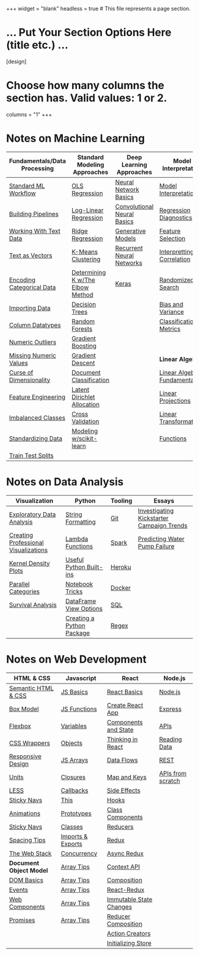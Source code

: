 +++
widget = "blank"
headless = true  # This file represents a page section.

# ... Put Your Section Options Here (title etc.) ...

[design]
  # Choose how many columns the section has. Valid values: 1 or 2.
  columns = "1"
+++

# Notes on Machine Learning

| Fundamentals/Data Processing                                                       | Standard Modeling Approaches                                                           | Deep Learning Approaches                                                                 | Model Interpretation                                                                   |
| ---------------------------------------------------------------------------------- | -------------------------------------------------------------------------------------- | ---------------------------------------------------------------------------------------- | -------------------------------------------------------------------------------------- |
| [Standard ML Workflow ](https://www.mwbrady.com/post/mlworkflow/mlworkflow/)       | [OLS Regression](https://www.mwbrady.com/post/olsregression/)                          | [Neural Network Basics](https://www.mwbrady.com/post/neuralnetworkbasics/)               | [Model Interpretation](https://www.mwbrady.com/post/modelinterpretation/)              |
| [Building Pipelines](https://www.mwbrady.com/post/pipelines/)                      | [Log-Linear Regression](https://www.mwbrady.com/post/loglinerregression/)              | [Convolutional Neural Basics](https://www.mwbrady.com/post/convolutionalneuralnetworks/) | [Regression Diagnostics](https://www.mwbrady.com/post/regressiondiagnostics/)          |
| [Working With Text Data](https://www.mwbrady.com/post/workingwithtextdata/)        | [Ridge Regression](https://www.mwbrady.com/post/ridgeregression/)                      | [Generative Models](https://www.mwbrady.com/post/generativemodels/)                      | [Feature Selection](https://www.mwbrady.com/post/featureselection/)                    |
| [Text as Vectors](https://www.mwbrady.com/post/textasvectors/)                     | [K-Means Clustering](https://www.mwbrady.com/post/kmeans/)                             | [Recurrent Neural Networks](https://www.mwbrady.com/post/recurrentneuralnetworks/)       | [Interpretting Correlation](https://www.mwbrady.com/post/interprettingcorrelations/)   |
| [Encoding Categorical Data](https://www.mwbrady.com/post/encodingcategoricaldata/) | [Determining K w/The Elbow Method](https://www.mwbrady.com/post/elbowmethod/)          | [Keras](https://www.mwbrady.com/post/keras/)                                             | [Randomized Search](https://www.mwbrady.com/post/randomizedsearch/)                    |
| [Importing Data](https://www.mwbrady.com/post/importingdata/)                      | [Decision Trees](https://www.mwbrady.com/post/decisiontrees/)                          |                                                                                          | [Bias and Variance](https://www.mwbrady.com/post/biasandvariance/)                     |
| [Column Datatypes](https://www.mwbrady.com/post/columndatatypes/)                  | [Random Forests](https://www.mwbrady.com/post/randomforests/)                          |                                                                                          | [Classification Metrics](https://www.mwbrady.com/post/classificationmetrics/)          |
| [Numeric Outliers](https://www.mwbrady.com/post/numericoutliers/)                  | [Gradient Boosting](https://www.mwbrady.com/post/gradientboosting/)                    |                                                                                          |                                                                                        |
| [Missing Numeric Values](https://www.mwbrady.com/post/missingnumericvalues/)       | [Gradient Descent](https://www.mwbrady.com/post/gradientdescent/)                      |                                                                                          | **Linear Algebra**                                                                     |
| [Curse of Dimensionality](https://www.mwbrady.com/post/curseofdimensionality/)     | [Document Classification](https://www.mwbrady.com/post/documentclassification/)        |                                                                                          | [Linear Algebra Fundamentals](https://www.mwbrady.com/post/linearalgebrafundamentals/) |
| [Feature Engineering](https://www.mwbrady.com/post/featureengineering/)            | [Latent Dirichlet Allocation](https://www.mwbrady.com/post/latentdirichletallocation/) |                                                                                          | [Linear Projections](https://www.mwbrady.com/post/linearprojections/)                  |
| [Imbalanced Classes](https://www.mwbrady.com/post/imbalancedclasses/)              | [Cross Validation](https://www.mwbrady.com/post/crossvalidation/)                      |                                                                                          | [Linear Transformations](https://www.mwbrady.com/post/lineartransformations)           |
| [Standardizing Data](https://www.mwbrady.com/post/standardizingdata/)              | [Modeling w/scikit-learn](https://www.mwbrady.com/post/scikitlearnmodels)              |                                                                                          | [Functions](https://www.mwbrady.com/post/functions/)                                   |
| [Train Test Splits](https://www.mwbrady.com/post/traintestsplits/traintestsplits/) |                                                                                        |                                                                                          |                                                                                        |

# Notes on Data Analysis

| Visualization                                                                        | Python                                                                            | Tooling                                        | Essays                                                                                 |
| ------------------------------------------------------------------------------------ | --------------------------------------------------------------------------------- | ---------------------------------------------- | -------------------------------------------------------------------------------------- |
| [Exploratory Data Analysis](https://www.mwbrady.com/post/exploratorydataanalysis/)   | [String Formatting](https://www.mwbrady.com/post/stringformatting/)               | [Git](https://www.mwbrady.com/post/git/)       | [Investigating Kickstarter Campaign Trends](https://www.mwbrady.com/post/kickstarter/) |
| [Creating Professional Visualizations](https://www.mwbrady.com/post/visualization/)  | [Lambda Functions](https://www.mwbrady.com/post/lambdafunctions/)                 | [Spark](https://www.mwbrady.com/post/spark)    | [Predicting Water Pump Failure](https://www.mwbrady.com/#)                             |
| [Kernel Density Plots](https://www.mwbrady.com/post/kerneldensityplots/)             | [Useful Python Built-ins](https://www.mwbrady.com/post/usefulpythonbuiltins/)     | [Heroku](https://www.mwbrady.com/post/heroku/) |                                                                                        |
| [Parallel Categories](https://www.mwbrady.com/post/parallelcategoriesvisualization/) | [Notebook Tricks](https://www.mwbrady.com/post/notebooktricks/)                   | [Docker](https://www.mwbrady.com/post/docker/) |                                                                                        |
| [Survival Analysis](https://www.mwbrady.com/post/survivalanalysis/)                  | [DataFrame View Options](https://www.mwbrady.com/post/)                           | [SQL](https://www.mwbrady.com/post/sql/)       |                                                                                        |
|                                                                                      | [Creating a Python Package](https://www.mwbrady.com/post/creatingapythonpackage/) | [Regex](https://www.mwbrady.com/post/regex/)   |                                                                                        |

# Notes on Web Development

| HTML & CSS                                                           | Javascript                                                           | React                                                                          | Node.js                                                           |
| -------------------------------------------------------------------- | -------------------------------------------------------------------- | ------------------------------------------------------------------------------ | ----------------------------------------------------------------- |
| [Semantic HTML & CSS](https://www.mwbrady.com/post/semantichtmlcss/) | [JS Basics](https://www.mwbrady.com/post/jsbasics/)                  | [React Basics](https://www.mwbrady.com/post/reactbasics/)                      | [Node.js](https://www.mwbrady.com/post/nodejs/)                   |
| [Box Model](https://www.mwbrady.com/post/boxmodel/)                  | [JS Functions](https://www.mwbrady.com/post/jsfunctions/)            | [Create React App](https://www.mwbrady.com/post/createreactapp)                | [Express](https://www.mwbrady.com/express)                        |
| [Flexbox](https://www.mwbrady.com/post/flexbox/)                     | [Variables](https://www.mwbrady.com/post/variables/)                 | [Components and State](https://www.mwbrady.com/post/componentsandstate/)       | [APIs](https://www.mwbrady.com/post/apis/)                        |
| [CSS Wrappers](https://www.mwbrady.com/post/wrappers/)               | [Objects](https://www.mwbrady.com/post/objects/)                     | [Thinking in React](https://www.mwbrady.com/post/thinkinginreact/)             | [Reading Data](https://www.mwbrady.com/post/readingdata/)         |
| [Responsive Design](https://www.mwbrady.com/post/responsivedesign/)  | [JS Arrays](https://www.mwbrady.com/jsarrays/)                       | [Data Flows](https://www.mwbrady.com/post/dataflows/)                          | [REST](https://www.mwbrady.com/post/rest/)                        |
| [Units](https://www.mwbrady.com/post/units/)                         | [Closures](https://www.mwbrady.com/post/closures/)                   | [Map and Keys](https://www.mwbrady.com/post/mapandkeys/)                       | [APIs from scratch](https://www.mwbrady.com/post/apifromscratch/) |
| [LESS](https://www.mwbrady.com/post/less/)                           | [Callbacks](https://www.mwbrady.com/post/callbacks/)                 | [Side Effects](https://www.mwbrady.com/post/sideeffects/)                      |                                                                   |
| [Sticky Navs](https://www.mwbrady.com/post/stickynavs/)              | [This](https://www.mwbrady.com/post/this/)                           | [Hooks](https://www.mwbrady.com/post/hooks/)                                   |                                                                   |
| [Animations](https://www.mwbrady.com/post/animations/)               | [Prototypes](https://www.mwbrady.com/post/prototypes/)               | [Class Components](https://www.mwbrady.com/post/classcomponents/)              |                                                                   |
| [Sticky Navs](https://www.mwbrady.com/post/stickynavs/)              | [Classes](https://www.mwbrady.com/post/classes/)                     | [Reducers](https://www.mwbrady.com/post/reducers/)                             |                                                                   |
| [Spacing Tips](https://www.mwbrady.com/post/spacingtips/)            | [Imports & Exports](https://www.mwbrady.com/post/importsandexports/) | [Redux](https://www.mwbrady.com/post/redux/)                                   |                                                                   |
| [The Web Stack](https://www.mwbrady.com/post/stickynavs/)            | [Concurrency](https://www.mwbrady.com/post/concurrency/)             | [Async Redux](https://www.mwbrady.com/post/asyncredux/)                        |                                                                   |
| **Document Object Model**                                            | [Array Tips](https://www.mwbrady.com/post/arraytips/)                | [Context API](https://www.mwbrady.com/post/contextapi/)                        |                                                                   |
| [DOM Basics](https://www.mwbrady.com/post/domstack/)                 | [Array Tips](https://www.mwbrady.com/post/arraytips/)                | [Composition](https://www.mwbrady.com/post/composition/)                       |                                                                   |
| [Events](https://www.mwbrady.com/post/events/)                       | [Array Tips](https://www.mwbrady.com/post/arraytips/)                | [React-Redux](https://www.mwbrady.com/post/reactredux/)                        |                                                                   |
| [Web Components](https://www.mwbrady.com/post/webcomponents/)        | [Array Tips](https://www.mwbrady.com/post/arraytips/)                | [Immutable State Changes](https://www.mwbrady.com/post/immutablestatechanges/) |                                                                   |
| [Promises](https://www.mwbrady.com/post/promises/)                   | [Array Tips](https://www.mwbrady.com/post/arraytips/)                | [Reducer Composition](https://www.mwbrady.com/post/reducercomposition/)        |                                                                   |
|                                                                      |                                                                      | [Action Creators](https://www.mwbrady.com/post/actioncreators/)                |                                                                   |
|                                                                      |                                                                      | [Initializing Store](https://www.mwbrady.com/post/initializingstore/)          |                                                                   |

